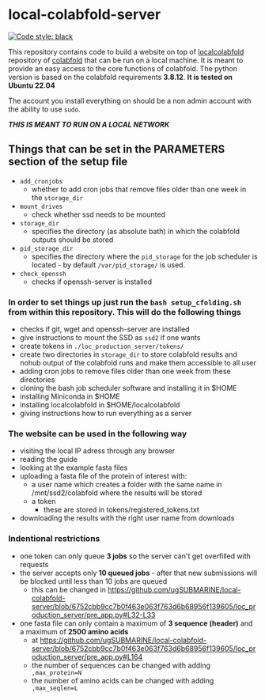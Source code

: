 # local-colabfold-server

[![Code style: black](https://img.shields.io/badge/code%20style-black-000000.svg)](https://github.com/psf/black)

This repository contains code to build a website on top of [localcolabfold](https://github.com/YoshitakaMo/localcolabfold) repository of [colabfold](https://github.com/sokrypton/ColabFold) that can be run on a local machine.
It is meant to provide an easy access to the core functions of colabfold.
The python version is based on the colabfold requirements **3.8.12**.
**It is tested on Ubuntu 22.04**

The account you install everything on should be a non admin account with the ability to use `sudo`.

***THIS IS MEANT TO RUN ON A LOCAL NETWORK***


## Things that can be set in the PARAMETERS section of the setup file
*   `add_cronjobs`
    *   whether to add cron jobs that remove files older than one week in the `storage_dir`
*   `mount_drives`
    *   check whether ssd needs to be mounted
*   `storage_dir`
    *   specifies the directory (as absolute bath) in which the colabfold outputs should be stored
*   `pid_storage_dir`
    *   specifies the directory where the `pid_storage` for the job scheduler is located - by default `/var/pid_storage/` is used.
*   `check_openssh`
    * checks if openssh-server is installed


### In order to set things up just run the `bash setup_cfolding.sh` from within this repository. This will do the following things
*   checks if git, wget and openssh-server are installed
*   give instructions to mount the SSD as `ssd2` if one wants
*   create tokens in `./loc_production_server/tokens/`
*   create two directories in `storage_dir` to store colabfold results and nohub output of the colabfold runs and make them accessible to all user
*   adding cron jobs to remove files older than one week from these directories
*   cloning the bash job scheduler software and installing it in $HOME
*   installing Miniconda in $HOME
*   installing localcolabfold in $HOME/localcolabfold
*   giving instructions how to run everything as a server


### The website can be used in the following way
*   visiting the local IP adress through any browser
*   reading the guide
*   looking at the example fasta files
*   uploading a fasta file of the protein of interest with:
    *   a user name which creates a folder with the same name in /mnt/ssd2/colabfold where the results will be stored
    *   a token
        +   these are stored in tokens/registered_tokens.txt
*   downloading the results with the right user name from downloads
### Indentional restrictions
  +   one token can only queue **3 jobs** so the server can't get overfilled with requests
  +   the server accepts only **10 queued jobs** - after that new submissions will be blocked until less than 10 jobs are queued
      +   this can be changed in https://github.com/ugSUBMARINE/local-colabfold-server/blob/6752cbb9cc7b0f463e063f763d6b68956f139605/loc_production_server/pre_app.py#L32-L33
  +   one fasta file can only contain a maximum of **3 sequence (header)** and a maximum of **2500 amino acids**
      +   at https://github.com/ugSUBMARINE/local-colabfold-server/blob/6752cbb9cc7b0f463e063f763d6b68956f139605/loc_production_server/pre_app.py#L164
      +   the number of sequences can be changed with adding ` ,max_protein=N` 
      +   the number of amino acids can be changed with adding ` ,max_seqlen=L`
